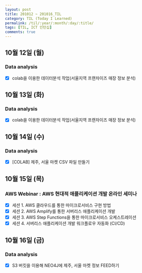 ```yaml
---
layout: post
title: 201012 ~ 201016_TIL
category: TIL (Today I Learned)
permalink: /til/:year/:month/:day/:title/
tags: [TIL, ICT 인턴십]
comments: true
---
```

## 10월 12일 (월)
### Data analysis
- [X] colab을 이용한 데이터분석 작업(서울지역 프랜차이즈 매장 정보 분석)

## 10월 13일 (화)
### Data analysis
- [X] colab을 이용한 데이터분석 작업(서울지역 프랜차이즈 매장 정보 분석)

## 10월 14일 (수)
### Data analysis
- [X] [COLAB] 제주, 서울 마켓 CSV 파일 만들기

## 10월 15일 (목)
### AWS Webinar : AWS 현대적 애플리케이션 개발 온라인 세미나
- [X] 세션 1. AWS 클라우드를 통한 마이크로서비스 구현 방법
- [X] 세션 2. AWS Amplify를 통한 서버리스 애플리케이션 개발
- [X] 세션 3. AWS Step Functions을 통한 마이크로서비스 오케스트레이션
- [X] 세션 4. 서버리스 애플리케이션 개발 워크플로우 자동화 (CI/CD)

## 10월 16일 (금)
### Data analysis
- [X] S3 버킷을 이용해 NEO4J에 제주, 서울 마켓 정보 FEED하기
